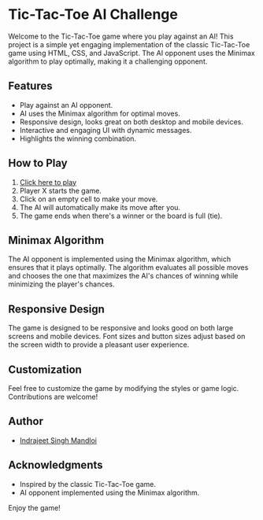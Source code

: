 # Tic-Tac-Toe AI Challenge

Welcome to the Tic-Tac-Toe game where you play against an AI! This project is a simple yet engaging implementation of the classic Tic-Tac-Toe game using HTML, CSS, and JavaScript. The AI opponent uses the Minimax algorithm to play optimally, making it a challenging opponent.

## Features

- Play against an AI opponent.
- AI uses the Minimax algorithm for optimal moves.
- Responsive design, looks great on both desktop and mobile devices.
- Interactive and engaging UI with dynamic messages.
- Highlights the winning combination.

## How to Play

1. [Click here to play](https://raw.githack.com/Indrajeetsing/tic-tac-toe/main/ticTacToe.html)
2. Player X starts the game.
3. Click on an empty cell to make your move.
4. The AI will automatically make its move after you.
5. The game ends when there's a winner or the board is full (tie).

## Minimax Algorithm

The AI opponent is implemented using the Minimax algorithm, which ensures that it plays optimally. The algorithm evaluates all possible moves and chooses the one that maximizes the AI's chances of winning while minimizing the player's chances.

## Responsive Design

The game is designed to be responsive and looks good on both large screens and mobile devices. Font sizes and button sizes adjust based on the screen width to provide a pleasant user experience.

## Customization

Feel free to customize the game by modifying the styles or game logic. Contributions are welcome!

## Author

- [Indrajeet Singh Mandloi](https://github.com/indrajeetsing)

## Acknowledgments

- Inspired by the classic Tic-Tac-Toe game.
- AI opponent implemented using the Minimax algorithm.

Enjoy the game!
